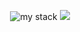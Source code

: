 <p align="center">
  <span>
    <img src="https://github-readme-tech-stack.vercel.app/api/cards?title=Most+Used+Stacks&align=center&titleAlign=center&width=300&fontWeight=semibold&lineHeight=4&lineCount=3&theme=catppuccin_mocha&gap=1&bg=%231e1e2e&badge=%23181825&border=%236c7086&titleColor=%2394e2d5&line1=rockylinux%2Crocky%2Cffffff%3Bnixos%2Cnixos%2Cffffff%3B&line2=rust%2Crust%2Cffffff%3Bflutter%2Cflutter%2Cffffff%3B&line3=javascript%2Cjs%2Cffffff%3Bjetbrains%2Cjetbrains%2Cffffff%3B" alt="my stack" />
    <img src="https://github-readme-stats.vercel.app/api/top-langs/?username=ricardofariac&layout=compact" />
  </span>
</p>
